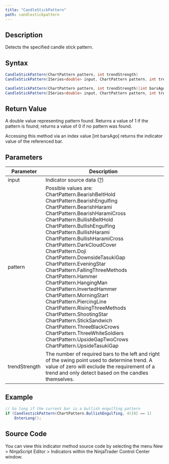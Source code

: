 ```yaml
---
title: "CandleStickPattern"
path: candlestickpattern
---
```


## Description

Detects the specified candle stick pattern.

## Syntax

```csharp
CandleStickPattern(ChartPattern pattern, int trendStrength)
CandleStickPattern(ISeries<double> input, ChartPattern pattern, int trendStrength)

CandleStickPattern(ChartPattern pattern, int trendStrength)[int barsAgo]
CandleStickPattern(ISeries<double> input, ChartPattern pattern, int trendStrength)[int barsAgo]
```

## Return Value

A double value representing pattern found. Returns a value of 1 if the pattern is found; returns a value of 0 if no pattern was found.

Accessing this method via an index value [int barsAgo] returns the indicator value of the referenced bar.

## Parameters

| Parameter | Description |
| --- | --- |
| input | Indicator source data ([?](valid_input_data_for_indicator)) |
| pattern | Possible values are: <br> ChartPattern.BearishBeltHold <br> ChartPattern.BearishEngulfing <br> ChartPattern.BearishHarami <br> ChartPattern.BearishHaramiCross <br> ChartPattern.BullishBeltHold <br> ChartPattern.BullishEngulfing <br> ChartPattern.BullishHarami <br> ChartPattern.BullishHaramiCross <br> ChartPattern.DarkCloudCover <br> ChartPattern.Doji <br> ChartPattern.DownsideTasukiGap <br> ChartPattern.EveningStar <br> ChartPattern.FallingThreeMethods <br> ChartPattern.Hammer <br> ChartPattern.HangingMan <br> ChartPattern.InvertedHammer <br> ChartPattern.MorningStart <br> ChartPattern.PiercingLine <br> ChartPattern.RisingThreeMethods <br> ChartPattern.ShootingStar <br> ChartPattern.StickSandwich <br> ChartPattern.ThreeBlackCrows <br> ChartPattern.ThreeWhiteSoldiers <br> ChartPattern.UpsideGapTwoCrows <br> ChartPattern.UpsideTasukiGap |
| trendStrength | The number of required bars to the left and right of the swing point used to determine trend. A value of zero will exclude the requirement of a trend and only detect based on the candles themselves. |

## Example

```csharp
// Go long if the current bar is a bullish engulfing pattern
if (CandlestickPattern(ChartPattern.BullishEngulfing, 4)[0] == 1)
    EnterLong();
```

## Source Code

You can view this indicator method source code by selecting the menu New > NinjaScript Editor > Indicators within the NinjaTrader Control Center window.
